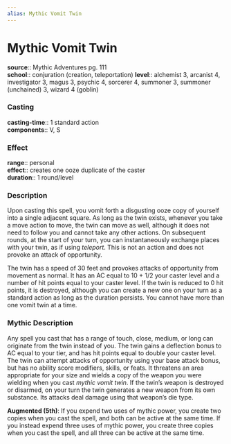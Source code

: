 ```yaml
---
alias: Mythic Vomit Twin
---
```


# Mythic Vomit Twin

**source**:: Mythic Adventures pg. 111  
**school**:: conjuration (creation, teleportation)
**level**:: alchemist 3, arcanist 4, investigator 3, magus 3, psychic 4, sorcerer 4, summoner 3, summoner (unchained) 3, wizard 4 (goblin)

### Casting 

**casting-time**:: 1 standard action  
**components**:: V, S

### Effect 

**range**:: personal  
**effect**:: creates one ooze duplicate of the caster  
**duration**:: 1 round/level

### Description 

Upon casting this spell, you vomit forth a disgusting ooze copy of yourself into a single adjacent square. As long as the twin exists, whenever you take a move action to move, the twin can move as well, although it does not need to follow you and cannot take any other actions. On subsequent rounds, at the start of your turn, you can instantaneously exchange places with your twin, as if using *teleport*. This is not an action and does not provoke an attack of opportunity.  
  
The twin has a speed of 30 feet and provokes attacks of opportunity from movement as normal. It has an AC equal to 10 + 1/2 your caster level and a number of hit points equal to your caster level. If the twin is reduced to 0 hit points, it is destroyed, although you can create a new one on your turn as a standard action as long as the duration persists. You cannot have more than one vomit twin at a time.

### Mythic Description

Any spell you cast that has a range of touch, close, medium, or long can originate from the twin instead of you. The twin gains a deflection bonus to AC equal to your tier, and has hit points equal to double your caster level. The twin can attempt attacks of opportunity using your base attack bonus, but has no ability score modifiers, skills, or feats. It threatens an area appropriate for your size and wields a copy of the weapon you were wielding when you cast *mythic vomit twin*. If the twin’s weapon is destroyed or disarmed, on your turn the twin generates a new weapon from its own substance. Its attacks deal damage using that weapon’s die type.  
  
**Augmented (5th)**: If you expend two uses of mythic power, you create two copies when you cast the spell, and both can be active at the same time. If you instead expend three uses of mythic power, you create three copies when you cast the spell, and all three can be active at the same time.
